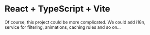 # React + TypeScript + Vite

Of course, this project could be more complicated. We could add i18n, service for filtering, animations, caching rules and so on...
